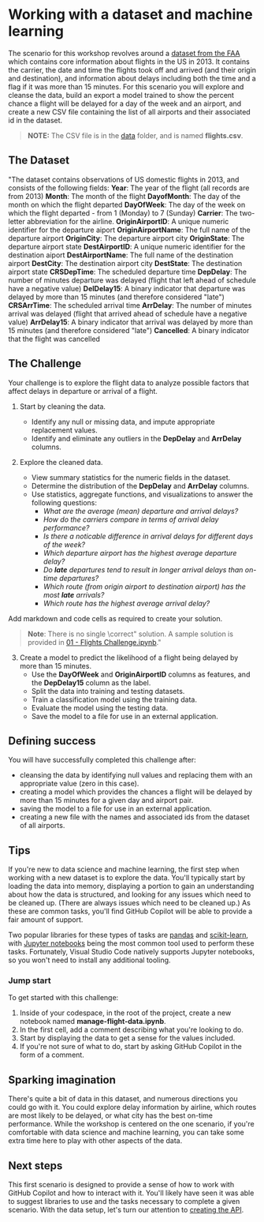# Working with a dataset and machine learning

The scenario for this workshop revolves around a [dataset from the FAA](../data/flights.csv) which contains core information about flights in the US in 2013. It contains the carrier, the date and time the flights took off and arrived (and their origin and destination), and information about delays including both the time and a flag if it was more than 15 minutes. For this scenario you will explore and cleanse the data, build an export a model trained to show the percent chance a flight will be delayed for a day of the week and an airport, and create a new CSV file containing the list of all airports and their associated id in the dataset.

> **NOTE:** The CSV file is in the [data](../data/) folder, and is named **flights.csv**.

## The Dataset

"The dataset contains observations of US domestic flights in 2013, and consists of the following fields:
**Year**: The year of the flight (all records are from 2013)
**Month**: The month of the flight
**DayofMonth**: The day of the month on which the flight departed
**DayOfWeek**: The day of the week on which the flight departed - from 1 (Monday) to 7 (Sunday)
**Carrier**: The two-letter abbreviation for the airline.
**OriginAirportID**: A unique numeric identifier for the departure aiport
**OriginAirportName**: The full name of the departure airport
**OriginCity**: The departure airport city
**OriginState**: The departure airport state
**DestAirportID**: A unique numeric identifier for the destination aiport
**DestAirportName**: The full name of the destination airport
**DestCity**: The destination airport city
**DestState**: The destination airport state
**CRSDepTime**: The scheduled departure time
**DepDelay**: The number of minutes departure was delayed (flight that left ahead of schedule have a negative value)
**DelDelay15**: A binary indicator that departure was delayed by more than 15 minutes (and therefore considered \"late\")
**CRSArrTime**: The scheduled arrival time
**ArrDelay**: The number of minutes arrival was delayed (flight that arrived ahead of schedule have a negative value)
**ArrDelay15**: A binary indicator that arrival was delayed by more than 15 minutes (and therefore considered \"late\")
**Cancelled**: A binary indicator that the flight was cancelled

## The Challenge

Your challenge is to explore the flight data to analyze possible factors that affect delays in departure or arrival of a flight.

1. Start by cleaning the data.
    - Identify any null or missing data, and impute appropriate replacement values.
    - Identify and eliminate any outliers in the **DepDelay** and **ArrDelay** columns.

2. Explore the cleaned data.
    - View summary statistics for the numeric fields in the dataset.
    - Determine the distribution of the **DepDelay** and **ArrDelay** columns.
    - Use statistics, aggregate functions, and visualizations to answer the following questions:
        - *What are the average (mean) departure and arrival delays?*
        - *How do the carriers compare in terms of arrival delay performance?*
        - *Is there a noticable difference in arrival delays for different days of the week?*
        - *Which departure airport has the highest average departure delay?*
        - *Do **late** departures tend to result in longer arrival delays than on-time departures?*
        - *Which route (from origin airport to destination airport) has the most **late** arrivals?*
        - *Which route has the highest average arrival delay?*
        
Add markdown and code cells as required to create your solution.
> **Note**: There is no single \correct\" solution. A sample solution is provided in [01 - Flights Challenge.ipynb](01%20-%20Flights%20Solution.ipynb)."

3. Create a model to predict the likelihood of a flight being delayed by more than 15 minutes.
    - Use the **DayOfWeek** and **OriginAirportID** columns as features, and the **DepDelay15** column as the label.
    - Split the data into training and testing datasets.
    - Train a classification model using the training data.
    - Evaluate the model using the testing data.
    - Save the model to a file for use in an external application.

## Defining success

You will have successfully completed this challenge after:

- cleansing the data by identifying null values and replacing them with an appropriate value (zero in this case).
- creating a model which provides the chances a flight will be delayed by more than 15 minutes for a given day and airport pair.
- saving the model to a file for use in an external application.
- creating a new file with the names and associated ids from the dataset of all airports.

## Tips

If you're new to data science and machine learning, the first step when working with a new dataset is to explore the data. You'll typically start by loading the data into memory, displaying a portion to gain an understanding about how the data is structured, and looking for any issues which need to be cleaned up. (There are always issues which need to be cleaned up.) As these are common tasks, you'll find GitHub Copilot will be able to provide a fair amount of support.

Two popular libraries for these types of tasks are [pandas](https://pandas.pydata.org/docs/getting_started/intro_tutorials/index.html) and [scikit-learn](https://scikit-learn.org/stable/), with [Jupyter notebooks](https://code.visualstudio.com/docs/datascience/jupyter-notebooks) being the most common tool used to perform these tasks. Fortunately, Visual Studio Code natively supports Jupyter notebooks, so you won't need to install any additional tooling.

### Jump start

To get started with this challenge:

1. Inside of your codespace, in the root of the project, create a new notebook named **manage-flight-data.ipynb**.
2. In the first cell, add a comment describing what you're looking to do.
3. Start by displaying the data to get a sense for the values included.
4. If you're not sure of what to do, start by asking GitHub Copilot in the form of a comment.

## Sparking imagination

There's quite a bit of data in this dataset, and numerous directions you could go with it. You could explore delay information by airline, which routes are most likely to be delayed, or what city has the best on-time performance. While the workshop is centered on the one scenario, if you're comfortable with data science and machine learning, you can take some extra time here to play with other aspects of the data.

## Next steps

This first scenario is designed to provide a sense of how to work with GitHub Copilot and how to interact with it. You'll likely have seen it was able to suggest libraries to use and the tasks necessary to complete a given scenario. With the data setup, let's turn our attention to [creating the API](./2-create-api.md).
